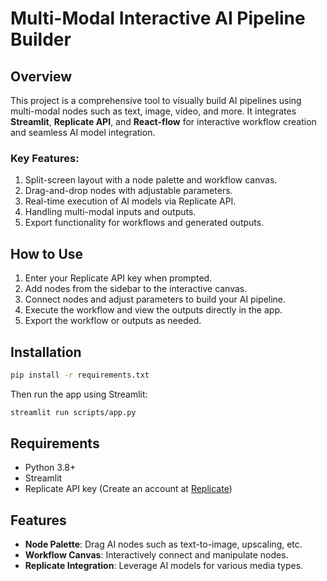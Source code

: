 
# Multi-Modal Interactive AI Pipeline Builder

## Overview
This project is a comprehensive tool to visually build AI pipelines using multi-modal nodes such as text, image, video, and more. 
It integrates **Streamlit**, **Replicate API**, and **React-flow** for interactive workflow creation and seamless AI model integration.

### Key Features:
1. Split-screen layout with a node palette and workflow canvas.
2. Drag-and-drop nodes with adjustable parameters.
3. Real-time execution of AI models via Replicate API.
4. Handling multi-modal inputs and outputs.
5. Export functionality for workflows and generated outputs.

## How to Use
1. Enter your Replicate API key when prompted.
2. Add nodes from the sidebar to the interactive canvas.
3. Connect nodes and adjust parameters to build your AI pipeline.
4. Execute the workflow and view the outputs directly in the app.
5. Export the workflow or outputs as needed.

## Installation

```bash
pip install -r requirements.txt
```

Then run the app using Streamlit:
```bash
streamlit run scripts/app.py
```

## Requirements
- Python 3.8+
- Streamlit
- Replicate API key (Create an account at [Replicate](https://replicate.com/))

## Features
- **Node Palette**: Drag AI nodes such as text-to-image, upscaling, etc.
- **Workflow Canvas**: Interactively connect and manipulate nodes.
- **Replicate Integration**: Leverage AI models for various media types.
